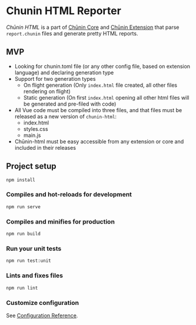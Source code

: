 # Chunin HTML Reporter

_Chūnin HTML_ is a part of
[Chūnin Core](https://github.com/Chunin-Org/chunin-core) and
[Chūnin Extension]() that parse `report.chunin` files and generate
pretty HTML reports.

## MVP

* Looking for chunin.toml file (or any other config file, based on
  extension language) and declaring generation type
* Support for two generation types
  * On flight generation (Only `index.html` file created, all other
    files rendering on flight)
  * Static generation (On first `index.html` opening all other html
    files will be generated and pre-filed with code)
* All Vue code must be compiled into three files, and that files must be
  released as a new version of `chunin-html`:
  * index.html
  * styles.css
  * main.js
* Chūnin-html must be easy accessible from any extension or core and
  included in their releases

## Project setup

```
npm install
```

### Compiles and hot-reloads for development

```
npm run serve
```

### Compiles and minifies for production

```
npm run build
```

### Run your unit tests

```
npm run test:unit
```

### Lints and fixes files

```
npm run lint
```

### Customize configuration

See [Configuration Reference](https://cli.vuejs.org/config/).

